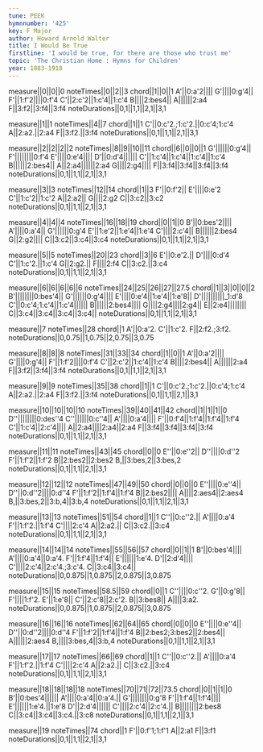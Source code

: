 ```yaml
---
tune: PEEK
hymnnumber: '425'
key: F Major
author: Howard Arnold Walter
title: I Would Be True
firstline: 'I would be true, for there are those who trust me'
topic: 'The Christian Home : Hymns for Children'
year: 1883-1918
---
```

measure||0||0||0
noteTimes||0||2||3
chord||1||0||1
A'||0:a'2||||
G'||||0:g'4||
F'||1:f'2||||0:f'4
C'||2:c'2||1:c'4||1:c'4
B||||2:bes4||
A||||||2:a4
F||3:f2||3:f4||3:f4
noteDurations||0,1||1,1||2,1||3,1

measure||1||1
noteTimes||4||7
chord||1||1
C'||0:c'2.;1:c'2.||0:c'4;1:c'4
A||2:a2.||2:a4
F||3:f2.||3:f4
noteDurations||0,1||1,1||2,1||3,1

measure||2||2||2||2
noteTimes||8||9||10||11
chord||6||0||0||1
G'||||||0:g'4||
F'||||||||0:f'4
E'||||0:e'4||||
D'||0:d'4||||||
C'||1:c'4||1:c'4||1:c'4||1:c'4
B||||||2:bes4||
A||2:a4||||||2:a4
G||||2:g4||||
F||3:f4||3:f4||3:f4||3:f4
noteDurations||0,1||1,1||2,1||3,1

measure||3||3
noteTimes||12||14
chord||1||3
F'||0:f'2||
E'||||0:e'2
C'||1:c'2||1:c'2
A||2:a2||
G||||2:g2
C||3:c2||3:c2
noteDurations||0,1||1,1||2,1||3,1

measure||4||4||4
noteTimes||16||18||19
chord||0||1||0
B'||0:bes'2||||
A'||||0:a'4||
G'||||||0:g'4
E'||1:e'2||1:e'4||1:e'4
C'||||2:c'4||
B||||||2:bes4
G||2:g2||||
C||3:c2||3:c4||3:c4
noteDurations||0,1||1,1||2,1||3,1

measure||5||5
noteTimes||20||23
chord||3||6
E'||0:e'2.||
D'||||0:d'4
C'||1:c'2.||1:c'4
G||2:g2.||
F||||2:f4
C||3:c2.||3:c4
noteDurations||0,1||1,1||2,1||3,1

measure||6||6||6||6||6
noteTimes||24||25||26||27||27.5
chord||1||3||0||0||2
B'||||||||0:bes'4||
G'||||||0:g'4||||
E'||||0:e'4||1:e'4||1:e'8||
D'||||||||||_1:d'8
C'||0:c'4;1:c'4||1:c'4||||||
B||||||2:bes4||||
G||||2:g4||||2:g4||
E||2:e4||||||||
C||3:c4||3:c4||3:c4||3:c4||
noteDurations||0,1||1,1||2,1||3,1

measure||7
noteTimes||28
chord||1
A'||0:a'2.
C'||1:c'2.
F||2:f2.;3:f2.
noteDurations||0,0.75||1,0.75||2,0.75||3,0.75

measure||8||8||8
noteTimes||31||33||34
chord||1||0||1
A'||0:a'2||||
G'||||0:g'4||
F'||1:f'2||||0:f'4
C'||2:c'2||1:c'4||1:c'4
B||||2:bes4||
A||||||2:a4
F||3:f2||3:f4||3:f4
noteDurations||0,1||1,1||2,1||3,1

measure||9||9
noteTimes||35||38
chord||1||1
C'||0:c'2.;1:c'2.||0:c'4;1:c'4
A||2:a2.||2:a4
F||3:f2.||3:f4
noteDurations||0,1||1,1||2,1||3,1

measure||10||10||10||10
noteTimes||39||40||41||42
chord||1||1||1||0
D''||||||||0:des''4
C''||||||0:c''4||
A'||||0:a'4||||
F'||0:f'4||1:f'4||1:f'4||1:f'4
C'||1:c'4||2:c'4||||
A||2:a4||||2:a4||2:a4
F||3:f4||3:f4||3:f4||3:f4
noteDurations||0,1||1,1||2,1||3,1

measure||11||11
noteTimes||43||45
chord||0||0
E''||0:e''2||
D''||||0:d''2
F'||1:f'2||1:f'2
B||2:bes2||2:bes2
B,||3:bes,2||3:bes,2
noteDurations||0,1||1,1||2,1||3,1

measure||12||12||12
noteTimes||47||49||50
chord||0||0||0
E''||||0:e''4||
D''||0:d''2||||0:d''4
F'||1:f'2||1:f'4||1:f'4
B||2:bes2||||
A||||2:aes4||2:aes4
B,||3:bes,2||3:b,4||3:b,4
noteDurations||0,1||1,1||2,1||3,1

measure||13||13
noteTimes||51||54
chord||1||1
C''||0:c''2.||
A'||||0:a'4
F'||1:f'2.||1:f'4
C'||||2:c'4
A||2:a2.||
C||3:c2.||3:c4
noteDurations||0,1||1,1||2,1||3,1

measure||14||14||14
noteTimes||55||56||57
chord||0||1||1
B'||0:bes'4||||
A'||||0:a'4||0:a'4.
F'||1:f'4||1:f'4||
E'||||||1:e'4.
D'||2:d'4||||
C'||||2:c'4||2:c'4.;3:c'4.
C||3:c4||3:c4||
noteDurations||0,0.875||1,0.875||2,0.875||3,0.875

measure||15||15
noteTimes||58.5||59
chord||0||1
C''||||0:c''2.
G'||0:g'8||
F'||||1:f'2.
E'||1:e'8||
C'||2:c'8||2:c'2.
B||3:bes8||
A||||3:a2.
noteDurations||0,0.875||1,0.875||2,0.875||3,0.875

measure||16||16||16
noteTimes||62||64||65
chord||0||0||0
E''||||0:e''4||
D''||0:d''2||||0:d''4
F'||1:f'2||1:f'4||1:f'4
B||2:bes2;3:bes2||2:bes4||
A||||||2:aes4
B,||||3:bes,4||3:b,4
noteDurations||0,1||1,1||2,1||3,1

measure||17||17
noteTimes||66||69
chord||1||1
C''||0:c''2.||
A'||||0:a'4
F'||1:f'2.||1:f'4
C'||||2:c'4
A||2:a2.||
C||3:c2.||3:c4
noteDurations||0,1||1,1||2,1||3,1

measure||18||18||18||18
noteTimes||70||71||72||73.5
chord||0||1||1||0
B'||0:bes'4||||||
A'||||0:a'4||0:a'4.||
G'||||||||0:g'8
F'||1:f'4||1:f'4||||
E'||||||1:e'4.||1:e'8
D'||2:d'4||||||
C'||||2:c'4||2:c'4.||
B||||||||2:bes8
C||3:c4||3:c4||3:c4.||3:c8
noteDurations||0,1||1,1||2,1||3,1

measure||19
noteTimes||74
chord||1
F'||0:f'1;1:f'1
A||2:a1
F||3:f1
noteDurations||0,1||1,1||2,1||3,1

